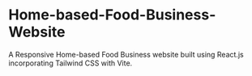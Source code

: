 # Home-based-Food-Business-Website
A Responsive Home-based Food Business website built using React.js incorporating Tailwind CSS with Vite.
